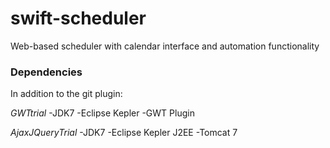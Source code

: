 # swift-scheduler
Web-based scheduler with calendar interface and automation functionality

### Dependencies

In addition to the git plugin:

*GWTtrial*
-JDK7
-Eclipse Kepler
-GWT Plugin

*AjaxJQueryTrial*
-JDK7
-Eclipse Kepler J2EE
-Tomcat 7